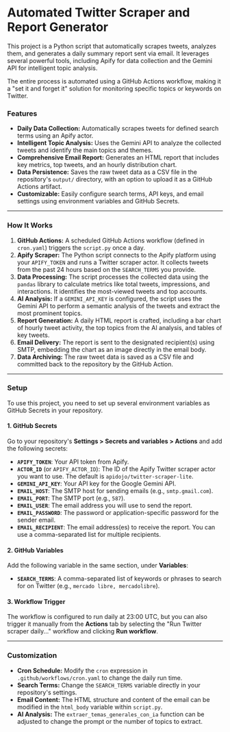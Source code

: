 # Automated Twitter Scraper and Report Generator

This project is a Python script that automatically scrapes tweets, analyzes them, and generates a daily summary report sent via email. It leverages several powerful tools, including Apify for data collection and the Gemini API for intelligent topic analysis.

The entire process is automated using a GitHub Actions workflow, making it a "set it and forget it" solution for monitoring specific topics or keywords on Twitter.

### Features

* **Daily Data Collection:** Automatically scrapes tweets for defined search terms using an Apify actor.
* **Intelligent Topic Analysis:** Uses the Gemini API to analyze the collected tweets and identify the main topics and themes.
* **Comprehensive Email Report:** Generates an HTML report that includes key metrics, top tweets, and an hourly distribution chart.
* **Data Persistence:** Saves the raw tweet data as a CSV file in the repository's `output/` directory, with an option to upload it as a GitHub Actions artifact.
* **Customizable:** Easily configure search terms, API keys, and email settings using environment variables and GitHub Secrets.

---

### How It Works

1.  **GitHub Actions:** A scheduled GitHub Actions workflow (defined in `cron.yaml`) triggers the `script.py` once a day.
2.  **Apify Scraper:** The Python script connects to the Apify platform using your `APIFY_TOKEN` and runs a Twitter scraper actor. It collects tweets from the past 24 hours based on the `SEARCH_TERMS` you provide.
3.  **Data Processing:** The script processes the collected data using the `pandas` library to calculate metrics like total tweets, impressions, and interactions. It identifies the most-viewed tweets and top accounts.
4.  **AI Analysis:** If a `GEMINI_API_KEY` is configured, the script uses the Gemini API to perform a semantic analysis of the tweets and extract the most prominent topics.
5.  **Report Generation:** A daily HTML report is crafted, including a bar chart of hourly tweet activity, the top topics from the AI analysis, and tables of key tweets.
6.  **Email Delivery:** The report is sent to the designated recipient(s) using SMTP, embedding the chart as an image directly in the email body.
7.  **Data Archiving:** The raw tweet data is saved as a CSV file and committed back to the repository by the GitHub Action.

---

### Setup

To use this project, you need to set up several environment variables as GitHub Secrets in your repository.

#### 1. GitHub Secrets

Go to your repository's **Settings > Secrets and variables > Actions** and add the following secrets:

* **`APIFY_TOKEN`**: Your API token from Apify.
* **`ACTOR_ID`** (or `APIFY_ACTOR_ID`): The ID of the Apify Twitter scraper actor you want to use. The default is `apidojo/twitter-scraper-lite`.
* **`GEMINI_API_KEY`**: Your API key for the Google Gemini API.
* **`EMAIL_HOST`**: The SMTP host for sending emails (e.g., `smtp.gmail.com`).
* **`EMAIL_PORT`**: The SMTP port (e.g., `587`).
* **`EMAIL_USER`**: The email address you will use to send the report.
* **`EMAIL_PASSWORD`**: The password or application-specific password for the sender email.
* **`EMAIL_RECIPIENT`**: The email address(es) to receive the report. You can use a comma-separated list for multiple recipients.

#### 2. GitHub Variables

Add the following variable in the same section, under **Variables**:

* **`SEARCH_TERMS`**: A comma-separated list of keywords or phrases to search for on Twitter (e.g., `mercado libre, mercadolibre`).

#### 3. Workflow Trigger

The workflow is configured to run daily at 23:00 UTC, but you can also trigger it manually from the **Actions** tab by selecting the "Run Twitter scraper daily..." workflow and clicking **Run workflow**.

---

### Customization

* **Cron Schedule:** Modify the `cron` expression in `.github/workflows/cron.yaml` to change the daily run time.
* **Search Terms:** Change the `SEARCH_TERMS` variable directly in your repository's settings.
* **Email Content:** The HTML structure and content of the email can be modified in the `html_body` variable within `script.py`.
* **AI Analysis:** The `extraer_temas_generales_con_ia` function can be adjusted to change the prompt or the number of topics to extract.
